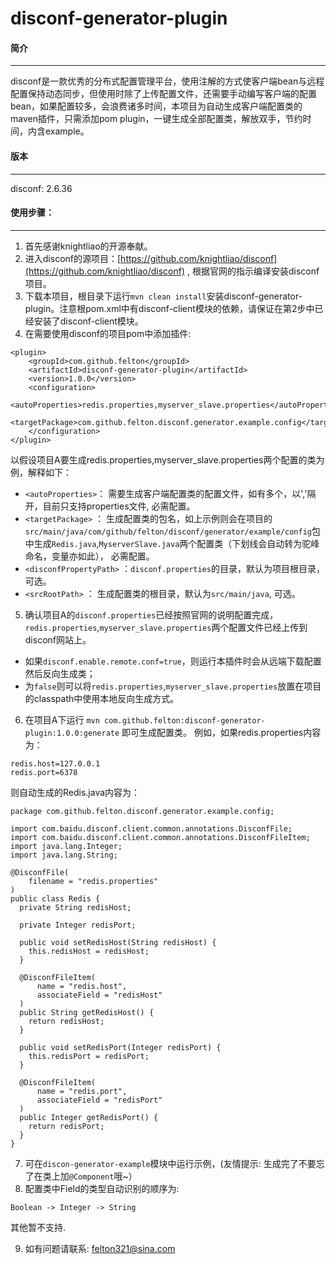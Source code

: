 # disconf-generator-plugin

#### 简介
---
disconf是一款优秀的分布式配置管理平台，使用注解的方式使客户端bean与远程配置保持动态同步，但使用时除了上传配置文件，还需要手动编写客户端的配置bean，如果配置较多，会浪费诸多时间，本项目为自动生成客户端配置类的maven插件，只需添加pom plugin，一键生成全部配置类，解放双手，节约时间，内含example。

#### 版本
---
disconf: 2.6.36

#### 使用步骤：
---
1. 首先感谢knightliao的开源奉献。
2. 进入disconf的源项目：[https://github.com/knightliao/disconf](https://github.com/knightliao/disconf) ,
   根据官网的指示编译安装disconf项目。
3. 下载本项目，根目录下运行`mvn clean install`安装disconf-generator-plugin。注意根pom.xml中有disconf-client模块的依赖，请保证在第2步中已经安装了disconf-client模块。
4. 在需要使用disconf的项目pom中添加插件:
```
<plugin>
    <groupId>com.github.felton</groupId>
    <artifactId>disconf-generator-plugin</artifactId>
    <version>1.0.0</version>
    <configuration>
      <autoProperties>redis.properties,myserver_slave.properties</autoProperties>
      <targetPackage>com.github.felton.disconf.generator.example.config</targetPackage>
    </configuration>
</plugin>
```
   以假设项目A要生成redis.properties,myserver_slave.properties两个配置的类为例，解释如下：
- `<autoProperties>`： 需要生成客户端配置类的配置文件，如有多个，以','隔开，目前只支持properties文件, 必需配置。
- `<targetPackage>` ： 生成配置类的包名，如上示例则会在项目的`src/main/java/com/github/felton/disconf/generator/example/config`包中生成`Redis.java`,`MyserverSlave.java`两个配置类（下划线会自动转为驼峰命名，变量亦如此）， 必需配置。
- `<disconfPropertyPath>` ：`disconf.properties`的目录，默认为项目根目录，可选。
- `<srcRootPath>` ： 生成配置类的根目录，默认为`src/main/java`, 可选。
5. 确认项目A的`disconf.properties`已经按照官网的说明配置完成，`redis.properties`,`myserver_slave.properties`两个配置文件已经上传到disconf网站上。
- 如果`disconf.enable.remote.conf=true`，则运行本插件时会从远端下载配置然后反向生成类；
- 为`false`则可以将`redis.properties`,`myserver_slave.properties`放置在项目的classpath中使用本地反向生成方式。
6. 在项目A下运行
```mvn com.github.felton:disconf-generator-plugin:1.0.0:generate``` 即可生成配置类。
例如，如果redis.properties内容为：
```
redis.host=127.0.0.1
redis.port=6378
```
则自动生成的Redis.java内容为：
```
package com.github.felton.disconf.generator.example.config;

import com.baidu.disconf.client.common.annotations.DisconfFile;
import com.baidu.disconf.client.common.annotations.DisconfFileItem;
import java.lang.Integer;
import java.lang.String;

@DisconfFile(
    filename = "redis.properties"
)
public class Redis {
  private String redisHost;

  private Integer redisPort;

  public void setRedisHost(String redisHost) {
    this.redisHost = redisHost;
  }

  @DisconfFileItem(
      name = "redis.host",
      associateField = "redisHost"
  )
  public String getRedisHost() {
    return redisHost;
  }

  public void setRedisPort(Integer redisPort) {
    this.redisPort = redisPort;
  }

  @DisconfFileItem(
      name = "redis.port",
      associateField = "redisPort"
  )
  public Integer getRedisPort() {
    return redisPort;
  }
}
```
7. 可在`discon-generator-example`模块中运行示例，(友情提示: 生成完了不要忘了在类上加`@Component`哦~）
8. 配置类中Field的类型自动识别的顺序为:
```
Boolean -> Integer -> String
``` 
其他暂不支持.

9. 如有问题请联系: felton321@sina.com
